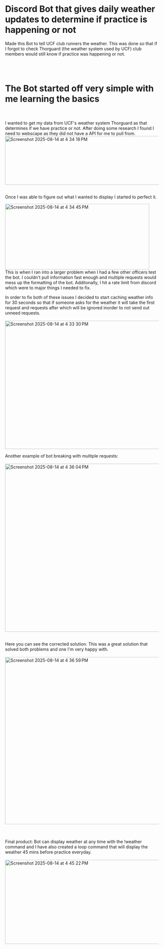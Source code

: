# Discord Bot that gives daily weather updates to determine if practice is happening or not

Made this Bot to tell UCF club runners the weather. This was done so that if I forgot to check Thorguard (the weather system used by UCF) club members would still know if practice was happening or not.



<br />
<br />

# The Bot started off very simple with me learning the basics
<br />
<br />
I wanted to get my data from UCF's weather system Thorguard as that determines if we have practice or not. After doing some research I found I need to webscape as they did not have a API for me to pull from.
<br />
<img width="596" height="159" alt="Screenshot 2025-08-14 at 4 34 18 PM" src="https://github.com/user-attachments/assets/7689c001-7b4b-4163-b88b-93da94e1c9e8" />


<br />
<br />


Once I was able to figure out what I wanted to display I started to perfect it.
<br />

<img width="472" height="214" alt="Screenshot 2025-08-14 at 4 34 45 PM" src="https://github.com/user-attachments/assets/4ac772aa-5979-4d1d-9235-a53368912820" />

<br />
This is when I ran into a larger problem when I had a few other officers test the bot. I couldn't pull information fast enough and multiple requests would mess up the formatting of the bot. Additonally, I hit a rate limit from discord which were to major things I needed to fix. 

In order to fix both of these issues I decided to start caching weather info for 30 seconds so that if someone asks for the weather it will take the first request and requests after which will be ignored inorder to not send out unneed requests. 
<br />
<br />
<img width="623" height="418" alt="Screenshot 2025-08-14 at 4 33 30 PM" src="https://github.com/user-attachments/assets/348ac6d6-02d0-4cff-9391-b82a64c15479" />

Another example of bot breaking with multiple requests:
<br />
<br />
<img width="606" height="548" alt="Screenshot 2025-08-14 at 4 36 04 PM" src="https://github.com/user-attachments/assets/8db959d0-f791-4640-8736-39b5cdf65e6f" />
<br />
<br />

Here you can see the corrected solution. This was a great solution that solved both problems and one I'm very happy with.
<br />
<br />
<img width="580" height="545" alt="Screenshot 2025-08-14 at 4 36 59 PM" src="https://github.com/user-attachments/assets/93744cf7-c9e8-4036-9d79-e5c1cee929c9" />

<br />
<br />
Final product: Bot can display weather at any time with the !weather command and I have also created a loop command that will display the weather 45 mins before practice everyday.
<br />
<br />
<img width="525" height="274" alt="Screenshot 2025-08-14 at 4 45 22 PM" src="https://github.com/user-attachments/assets/31e93e95-16cb-43fc-b5d7-d764c36ebb07" />
